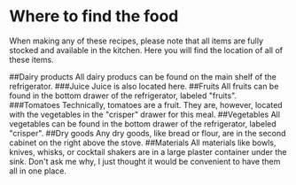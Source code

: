 # Where to find the food

When making any of these recipes, please note that all items are fully stocked and available in the kitchen. Here you will find the location of all of these items.

##Dairy products
All dairy producs can be found on the main shelf of the refrigerator. 
###Juice
Juice is also located here.
##Fruits
All fruits can be found in the bottom drawer of the refrigerator, labeled "fruits".
###Tomatoes
Technically, tomatoes are a fruit. They are, however, located with the vegetables in the "crisper" drawer for this meal.
##Vegetables
All vegetables can be found in the bottom drawer of the refrigerator, labeled "crisper".
##Dry goods
Any dry goods, like bread or flour, are in the second cabinet on the right above the stove.
##Materials
All materials like bowls, knives, whisks, or cocktail shakers are in a large plaster container under the sink. Don't ask me why, I just thought it would be convenient to have them all in one place.

